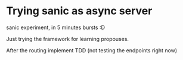 # Trying sanic as async server

sanic experiment, in 5 minutes bursts :D


Just trying the framework for learning propouses.

After the routing implement TDD (not testing the endpoints right now)

